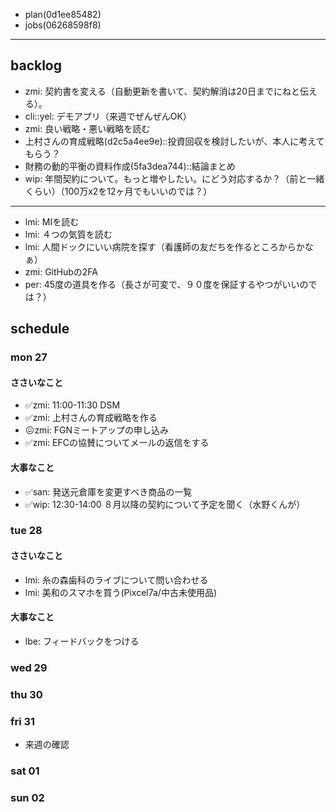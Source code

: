 
- plan(0d1ee85482)
- jobs(06268598f8)
---

## backlog
- zmi: 契約書を変える（自動更新を書いて、契約解消は20日までにねと伝える）。
- cli::yel: デモアプリ（来週でぜんぜんOK）
- zmi: 良い戦略・悪い戦略を読む
- 上村さんの育成戦略(d2c5a4ee9e)::投資回収を検討したいが、本人に考えてもらう？
- 財務の動的平衡の資料作成(5fa3dea744)::結論まとめ
- wip: 年間契約について。もっと増やしたい。にどう対応するか？（前と一緒くらい）（100万x2を12ヶ月でもいいのでは？）
---
- lmi: MIを読む
- lmi: ４つの気質を読む
- lmi: 人間ドックにいい病院を探す（看護師の友だちを作るところからかなぁ）
- zmi: GitHubの2FA
- per: 45度の道具を作る（長さが可変で、９０度を保証するやつがいいのでは？）

## schedule
### mon 27
#### ささいなこと
- ✅zmi: 11:00-11:30 DSM
- ✅zmi: 上村さんの育成戦略を作る
- 😖zmi: FGNミートアップの申し込み
- ✅zmi: EFCの協賛についてメールの返信をする
#### 大事なこと
- ✅san: 発送元倉庫を変更すべき商品の一覧
- ✅wip: 12:30-14:00 ８月以降の契約について予定を聞く（水野くんが）

### tue 28
#### ささいなこと
- lmi: 糸の森歯科のライブについて問い合わせる
- lmi: 美和のスマホを買う(Pixcel7a/中古未使用品)
#### 大事なこと
- lbe: フィードバックをつける

### wed 29
### thu 30
### fri 31
- 来週の確認

### sat 01
### sun 02




